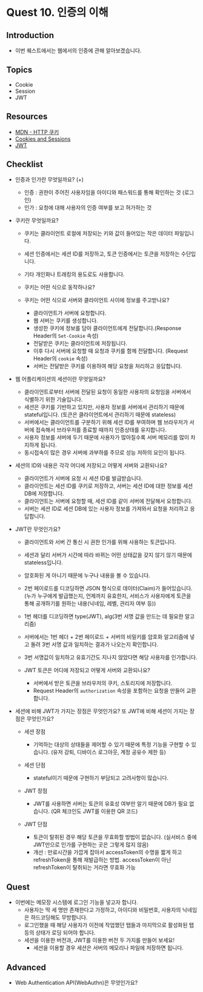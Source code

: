 # Quest 10. 인증의 이해

## Introduction

- 이번 퀘스트에서는 웹에서의 인증에 관해 알아보겠습니다.

## Topics

- Cookie
- Session
- JWT

## Resources

- [MDN - HTTP 쿠키](https://developer.mozilla.org/ko/docs/Web/HTTP/Cookies)
- [Cookies and Sessions](https://web.stanford.edu/~ouster/cgi-bin/cs142-fall10/lecture.php?topic=cookie)
- [JWT](https://jwt.io/)

## Checklist

- 인증과 인가란 무엇일까요? (+)

  - 인증 : 권한이 주어진 사용자임을 아이디와 패스워드를 통해 확인하는 것 (로그인)
  - 인가 : 요청에 대해 사용자의 인증 여부를 보고 허가하는 것

- 쿠키란 무엇일까요?

  - 쿠키는 클라이언트 로컬에 저장되는 키와 값이 들어있는 작은 데이터 파일입니다.
  - 세션 인증에서는 세션 ID를 저장하고, 토큰 인증에서는 토큰을 저장하는 수단입니다.
  - 기타 개인화나 트래킹의 용도로도 사용합니다.

  - 쿠키는 어떤 식으로 동작하나요?
  - 쿠키는 어떤 식으로 서버와 클라이언트 사이에 정보를 주고받나요?

    - 클라이언트가 서버에 요청합니다.
    - 웹 서버는 쿠키를 생성합니다.
    - 생성한 쿠키에 정보를 담아 클라이언트에게 전달합니다.(Response Header의 `Set-Cookie` 속성)
    - 전달받은 쿠키는 클라이언트에 저장됩니다.
    - 이후 다시 서버에 요청할 때 요청과 쿠키를 함께 전달합니다. (Request Header의 `cookie` 속성)
    - 서버는 전달받은 쿠키를 이용하여 해당 요청을 처리하고 응답합니다.

- 웹 어플리케이션의 세션이란 무엇일까요?

  - 클라이언트로부터 서버에 전달된 요청이 동일한 사용자의 요청임을 서버에서 식별하기 위한 기술입니다.
  - 세션은 쿠키를 기반하고 있지만, 사용자 정보를 서버에서 관리하기 때문에 stateful입니다. (토큰은 클라이언트에서 관리하기 때문에 stateless)
  - 서버에서는 클라이언트를 구분하기 위해 세션 ID를 부여하며 웹 브라우저가 서버에 접속해서 브라우저를 종료할 때까지 인증상태를 유지합니다.
  - 사용자 정보를 서버에 두기 때문에 사용자가 많아질수록 서버 메모리를 많이 차지하게 됩니다.
  - 동시접속이 많은 경우 서버에 과부하를 주므로 성능 저하의 요인이 됩니다.

- 세션의 ID와 내용은 각각 어디에 저장되고 어떻게 서버와 교환되나요?

  - 클라이언트가 서버에 요청 시 세션 ID를 발급받습니다.
  - 클라이언트는 세션 ID를 쿠키로 저장하고, 서버는 세션 ID에 대한 정보를 세션 DB에 저장합니다.
  - 클라이언트는 서버에 요청할 때, 세션 ID를 같이 서버에 전달해서 요청합니다.
  - 서버는 세션 ID로 세션 DB에 있는 사용자 정보를 가져와서 요청을 처리하고 응답합니다.

- JWT란 무엇인가요?

  - 클라이언트와 서버 간 통신 시 권한 인가를 위해 사용하는 토큰입니다.
  - 세션과 달리 서버가 시간에 따라 바뀌는 어떤 상태값을 갖지 않기 않기 때문에 stateless입니다.
  - 암호화된 게 아니기 때문에 누구나 내용을 볼 수 있습니다.
  - 2번 페이로드를 디코딩하면 JSON 형식으로 데이터(Claim)가 들어있습니다.
    (누가 누구에게 발급했는지, 언제까지 유효한지, 서비스가 사용자에게 토큰을 통해 공개하기를 원하는 내용(닉네임, 레벨, 관리자 여부 등))
  - 1번 헤더를 디코딩하면 type(JWT), alg(3번 서명 값을 만드는 데 필요한 알고리즘)
  - 서버에서는 1번 헤더 + 2번 페이로드 + 서버의 비밀키를 암호화 알고리즘에 넣고 돌려 3번 서명 값과 일치하는 결과가 나오는지 확인합니다.
  - 3번 서명값이 일치하고 유효기간도 지나지 않았다면 해당 사용자를 인가합니다.

  - JWT 토큰은 어디에 저장되고 어떻게 서버와 교환되나요?
    - 서버에서 받은 토큰을 브라우저의 쿠키, 스토리지에 저장합니다.
    - Request Header의 `authorization` 속성을 포함하는 요청을 만들어 교환합니다.

- 세션에 비해 JWT가 가지는 장점은 무엇인가요? 또 JWT에 비해 세션이 가지는 장점은 무엇인가요?

  - 세션 장점

    - 기억하는 대상의 상태들을 제어할 수 있기 때문에 특정 기능을 구현할 수 있습니다. (유저 강퇴, 디바이스 로그아웃, 계정 공유수 제한 등)

  - 세션 단점

    - stateful이기 때문에 구현하기 부담되고 고려사항이 많습니다.

  - JWT 장점

    - JWT를 사용하면 서버는 토큰의 유효성 여부만 알기 때문에 DB가 필요 없습니다. (QR 체크인도 JWT를 이용한 QR 코드)

  - JWT 단점

    - 토큰이 탈취된 경우 해당 토큰을 무효화할 방법이 없습니다. (실서비스 중에 JWT만으로 인가를 구현하는 곳은 그렇게 많지 않음)
    - 개선 : 만료시간을 가깝게 잡아서 accessToken의 수명을 짧게 하고 refreshToken을 통해 재발급하는 방법. accessToken이 아닌 refreshToken이 탈취되는 거라면 무효화 가능

## Quest

- 이번에는 메모장 시스템에 로그인 기능을 넣고자 합니다.
  - 사용자는 딱 세 명만 존재한다고 가정하고, 아이디와 비밀번호, 사용자의 닉네임은 하드코딩해도 무방합니다.
  - 로그인했을 때 해당 사용자가 이전에 작업했던 탭들과 마지막으로 활성화된 탭 등의 상태가 로딩 되어야 합니다.
  - 세션을 이용한 버전과, JWT를 이용한 버전 두 가지를 만들어 보세요!
    - 세션을 이용할 경우 세션은 서버의 메모리나 파일에 저장하면 됩니다.

## Advanced

- Web Authentication API(WebAuthn)은 무엇인가요?
